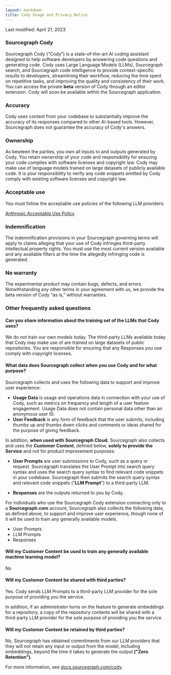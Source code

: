 ```yaml
---
layout: markdown
title: Cody Usage and Privacy Notice
---
```


Last modified: April 21, 2023


### Sourcegraph Cody
Sourcegraph Cody (“Cody”) is a state-of-the-art AI coding assistant designed to help software developers by answering code questions and generating code. Cody uses Large Language Models (LLMs), Sourcegraph search, and Sourcegraph code intelligence to provide context-specific results to developers, streamlining their workflow, reducing the time spent on repetitive tasks, and improving the quality and consistency of their work. You can access the private **beta** version of Cody through an editor extension. Cody will soon be available within the Sourcegraph application. 

### Accuracy
Cody uses context from your codebase to substantially improve the accuracy of its responses compared to other AI-based tools. However, Sourcegraph does not guarantee the accuracy of Cody's answers. 

### Ownership
As bewteen the parties, you own all inputs to and outputs generated by Cody. You retain ownership of your code and responsibility for ensuring your code complies with software licenses and copyright law. Cody may make use of language models trained on large datasets of publicly available code. It is your responsibility to verify any code snippets emitted by Cody comply with existing software licenses and copyright law.

### Acceptable use

You must follow the acceptable use policies of the following LLM providers:

[Anthropic Acceptable Use Policy](https://www.anthropic.com/aup)

### Indemnification
The indemnification provisions in your Sourcegraph governing terms will apply to claims alleging that your use of Cody infringes third-party intellectual property rights. You must use the most current version available and any available filters at the time the allegedly infringing code is generated.

### No warranty
The experimental product may contain bugs, defects, and errors. Notwithstanding any other terms in your agreement with us, we provide the beta version of Cody “as is,” without warranties. 

### Other frequently asked questions
    
#### Can you share information about the training set of the LLMs that Cody uses?

We do not train our own models today. The third-party LLMs available today that Cody may make use of are trained on large datasets of public repositories. You are responsible for ensuring that any Responses you use comply with copyright licenses. 

#### What data does Sourcegraph collect when you use Cody and for what purpose?

Sourcegraph collects and uses the following data to support and improve user experience:

- **Usage Data** is usage and operations data in connection with your use of Cody, such as metrics on frequency and length of a user feature engagement. Usage Data does not contain personal data other than an anonymous user ID.
- **User Feedback** is any form of feedback that the user submits, including thumbs up and thumbs down clicks and comments or ideas shared for the purpose of giving feedback.


In addition, **when used with Sourcegraph Cloud**, Sourcegraph also collects and uses the **Customer Content**, defined below, **solely to provide the Service** and not for product improvement purposes:

- **User Prompts** are user submissions to Cody, such as a query or request. Sourcegraph translates the User Prompt into search query syntax and uses the search query syntax to find relevant code snippets in your codebase. Sourcegraph then submits the search query syntax and relevant code snippets  (“**LLM Prompt**”) to a third-party LLM. 

- **Responses** are the outputs returned to you by Cody. 


For individuals who use the Sourcegraph Cody extension connecting only to a **Sourcegraph.com** account, Sourcegraph also collects the following data, as defined above, to support and improve user experience, though none of it will be used to train any generally available models.

- User Prompts
- LLM Prompts
- Responses

#### Will my Customer Content be used to train any generally available machine learning model?

No

#### Will my Customer Content be shared with third parties?

Yes. Cody sends LLM Prompts to a third-party LLM provider for the sole purpose of providing you the service. 
    
In addition, if an administrator turns on the feature to generate embeddings for a repository, a copy of the repository contents will be shared with a third-party LLM provider for the sole purpose of providing you the service.

#### Will my Customer Content be retained by third parties?
   
No, Sourcegraph has obtained commitments from our LLM providers that they will not retain any input or output from the model, including embeddings, beyond the time it takes to generate the output **("Zero Retention")**. 

For more information, see [docs.sourcegraph.com/cody](https://docs.sourcegraph.com/cody).
